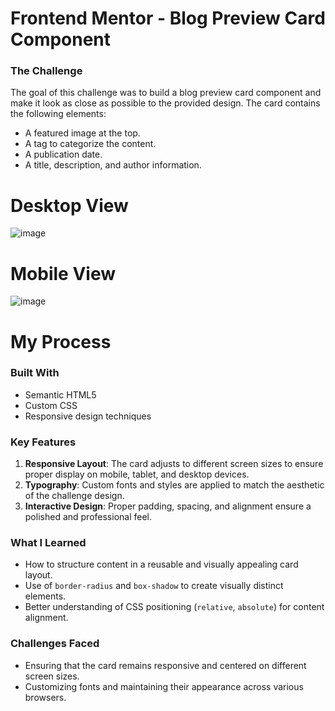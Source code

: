 # Frontend Mentor - Blog Preview Card Component
### The Challenge

The goal of this challenge was to build a blog preview card component and make it look as close as possible to the provided design. The card contains the following elements:
- A featured image at the top.
- A tag to categorize the content.
- A publication date.
- A title, description, and author information.

# Desktop View
![image](https://github.com/user-attachments/assets/60195367-3f8d-4175-8b5c-9be14b9b31ed)
# Mobile View
![image](https://github.com/user-attachments/assets/4eb49dac-b9dd-4023-ba7b-723db88f0fd3)
# My Process

### Built With

- Semantic HTML5
- Custom CSS
- Responsive design techniques

### Key Features

1. **Responsive Layout**: The card adjusts to different screen sizes to ensure proper display on mobile, tablet, and desktop devices.
2. **Typography**: Custom fonts and styles are applied to match the aesthetic of the challenge design.
3. **Interactive Design**: Proper padding, spacing, and alignment ensure a polished and professional feel.

### What I Learned

- How to structure content in a reusable and visually appealing card layout.
- Use of `border-radius` and `box-shadow` to create visually distinct elements.
- Better understanding of CSS positioning (`relative`, `absolute`) for content alignment.

### Challenges Faced

- Ensuring that the card remains responsive and centered on different screen sizes.
- Customizing fonts and maintaining their appearance across various browsers.
